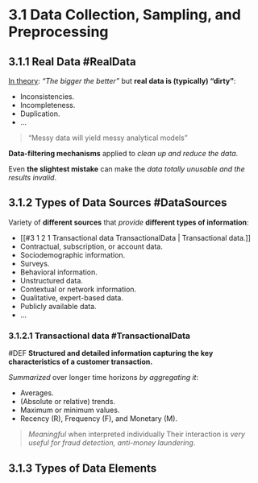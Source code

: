 # 3.1 Data Collection, Sampling, and Preprocessing
## 3.1.1 Real Data #RealData
<u>In theory</u>: *“The bigger the better”* but **real data is (typically) “dirty”**:
- Inconsistencies.
- Incompleteness.
- Duplication.
- ...

> “Messy data will yield messy analytical models”

**Data-filtering mechanisms** applied to *clean up and reduce the data*.

Even **the slightest mistake** can make the *data totally unusable and the results invalid*.

## 3.1.2 Types of Data Sources #DataSources
Variety of **different sources** that *provide* **different types of information**:
- [[#3 1 2 1 Transactional data TransactionalData | Transactional data.]]
- Contractual, subscription, or account data.
- Sociodemographic information.
- Surveys.
- Behavioral information.
- Unstructured data.
- Contextual or network information.
- Qualitative, expert-based data.
- Publicly available data.
- ...

### 3.1.2.1 Transactional data #TransactionalData
#DEF **Structured and detailed information capturing the key
characteristics of a customer transaction.**

*Summarized* over longer time horizons *by aggregating it*:
- Averages.
- (Absolute or relative) trends.
- Maximum or minimum values.
- Recency (R), Frequency (F), and Monetary (M).

> *Meaningful* when interpreted individually
> Their interaction is *very useful for fraud detection, anti-money laundering*.

## 3.1.3 Types of Data Elements

